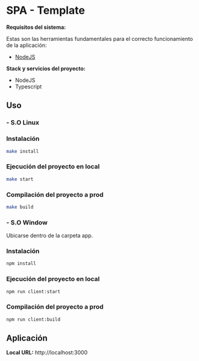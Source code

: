 SPA - Template 
=====

**Requisitos del sistema:**

Estas son las herramientas fundamentales para el correcto funcionamiento de la aplicación:

- [NodeJS](http://nodejs.org/download/)

**Stack y servicios del proyecto:**
* NodeJS
* Typescript

## Uso

### - S.O Linux 

### Instalación
```bash
make install
```

### Ejecución del proyecto en local
```bash
make start
```

### Compilación del proyecto a prod
```bash
make build
```
### - S.O Window 

Ubicarse dentro de la carpeta app. 

### Instalación
```bash
npm install
```

### Ejecución del proyecto en local
```bash
npm run client:start
```

### Compilación del proyecto a prod
```bash
npm run client:build
```

## Aplicación
**Local URL:** http://localhost:3000